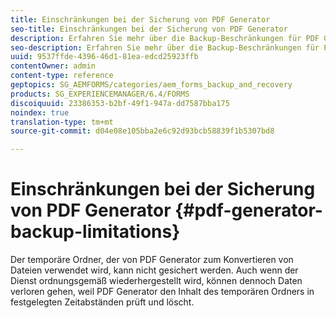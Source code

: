 ```yaml
---
title: Einschränkungen bei der Sicherung von PDF Generator
seo-title: Einschränkungen bei der Sicherung von PDF Generator
description: Erfahren Sie mehr über die Backup-Beschränkungen für PDF Generator.
seo-description: Erfahren Sie mehr über die Backup-Beschränkungen für PDF Generator.
uuid: 9537ffde-4396-46d1-81ea-edcd25923ffb
contentOwner: admin
content-type: reference
geptopics: SG_AEMFORMS/categories/aem_forms_backup_and_recovery
products: SG_EXPERIENCEMANAGER/6.4/FORMS
discoiquuid: 23386353-b2bf-49f1-947a-dd7587bba175
noindex: true
translation-type: tm+mt
source-git-commit: d04e08e105bba2e6c92d93bcb58839f1b5307bd8

---
```



# Einschränkungen bei der Sicherung von PDF Generator {#pdf-generator-backup-limitations}

Der temporäre Ordner, der von PDF Generator zum Konvertieren von Dateien verwendet wird, kann nicht gesichert werden. Auch wenn der Dienst ordnungsgemäß wiederhergestellt wird, können dennoch Daten verloren gehen, weil PDF Generator den Inhalt des temporären Ordners in festgelegten Zeitabständen prüft und löscht.
